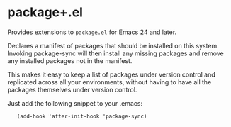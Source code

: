 # package+.el

Provides extensions to `package.el` for Emacs 24 and later.


Declares a manifest of packages that should be installed on this
system. Invoking package-sync will then install any missing packages
and remove any installed packages not in the manifest.

This makes it easy to keep a list of packages under version control
and replicated across all your environments, without having to have
all the packages themselves under version control.

Just add the following snippet to your .emacs:

```elisp
   (add-hook 'after-init-hook 'package-sync)
```
